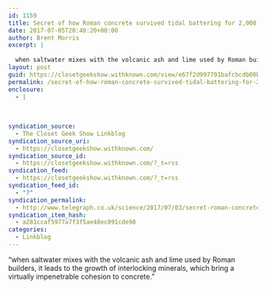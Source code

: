 ```yaml
---
id: 1159
title: Secret of how Roman concrete survived tidal battering for 2,000 years revealed 
date: 2017-07-05T20:40:20+00:00
author: Brent Morris
excerpt: |
  
  when saltwater mixes with the volcanic ash and lime used by Roman builders, it leads to the growth of interlocking minerals, which bring a virtually impenetrable cohesion to concrete.
layout: post
guid: https://closetgeekshow.withknown.com/view/e67f2d997791bafcbcdb00b4d3b4cfe5
permalink: /secret-of-how-roman-concrete-survived-tidal-battering-for-2000-years-revealed-2/
enclosure:
  - |
    
    
    
syndication_source:
  - The Closet Geek Show Linkblog
syndication_source_uri:
  - https://closetgeekshow.withknown.com/
syndication_source_id:
  - https://closetgeekshow.withknown.com/?_t=rss
syndication_feed:
  - https://closetgeekshow.withknown.com/?_t=rss
syndication_feed_id:
  - "7"
syndication_permalink:
  - http://www.telegraph.co.uk/science/2017/07/03/secret-roman-concrete-survived-tidal-battering-2000-years-revealed
syndication_item_hash:
  - a281ccaf5977a7f3f5ae48ec091cde98
categories:
  - Linkblog
---
```

<div class="known-bookmark">
  <div class="e-content">
    <p>
      &#8220;when saltwater mixes with the volcanic ash and lime used by Roman builders, it leads to the growth of interlocking minerals, which bring a virtually impenetrable cohesion to concrete.&#8221;
    </p>
  </div>
</div>